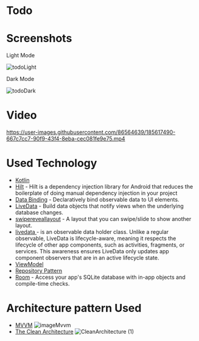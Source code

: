 # Todo
# Screenshots
Light Mode

![todoLight](https://user-images.githubusercontent.com/86564639/166422876-7825a721-a4ae-4598-8df4-84cc136d9d99.png)

Dark Mode

![todoDark](https://user-images.githubusercontent.com/86564639/166422899-3c403a47-285e-415d-9ccb-ddb42fbc1d69.png)
# Video
https://user-images.githubusercontent.com/86564639/185617490-667c7cc7-90f9-43f4-8eba-cec081fe9e75.mp4
# Used Technology
* [Kotlin](https://kotlinlang.org/) 
* [Hilt](https://developer.android.com/training/dependency-injection/hilt-android) - Hilt is a dependency injection library for Android that reduces the boilerplate of doing manual dependency injection in your project
* [Data Binding](https://developer.android.com/topic/libraries/data-binding/) -  Declaratively bind observable data to UI elements.
* [LiveData](https://developer.android.com/topic/libraries/architecture/livedata) - Build data objects that notify views when the underlying database changes.
* [swipereveallayout](https://github.com/chthai64/SwipeRevealLayout) - A layout that you can swipe/slide to show another layout.
* [livedata ](https://developer.android.com/topic/libraries/architecture/livedata) - is an observable data holder class. Unlike a regular observable, LiveData is lifecycle-aware, meaning it respects the lifecycle of other app components, such as activities, fragments, or services. This awareness ensures LiveData only updates app component observers that are in an active lifecycle state.
* [ViewModel ](https://developer.android.com/topic/libraries/architecture/viewmodel) 
* [Repository Pattern ](https://developer.android.com/codelabs/basic-android-kotlin-training-repository-pattern#0) 
* [Room](https://developer.android.com/training/data-storage/room) - Access your app's SQLite database with in-app objects and compile-time checks.
# Architecture pattern Used
* [MVVM](https://developer.android.com/jetpack/guide)
![imageMvvm](https://user-images.githubusercontent.com/86564639/166190272-31dac1e8-1419-48b6-8db5-a3fa96b69f51.png)
* [The Clean Architecture](https://blog.cleancoder.com/uncle-bob/2012/08/13/the-clean-architecture.html)
![CleanArchitecture (1)](https://user-images.githubusercontent.com/86564639/186997000-5b9dd004-3a76-404e-8982-3726635a1921.jpg)
